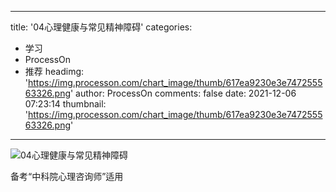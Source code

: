 
---
title: '04心理健康与常见精神障碍'
categories: 
 - 学习
 - ProcessOn
 - 推荐
headimg: 'https://img.processon.com/chart_image/thumb/617ea9230e3e747255563326.png'
author: ProcessOn
comments: false
date: 2021-12-06 07:23:14
thumbnail: 'https://img.processon.com/chart_image/thumb/617ea9230e3e747255563326.png'
---

<div>   
<img class="thumb" alt="04心理健康与常见精神障碍" src="https://img.processon.com/chart_image/thumb/617ea9230e3e747255563326.png" referrerpolicy="no-referrer">
<p>备考“中科院心理咨询师”适用</p>  
</div>
            